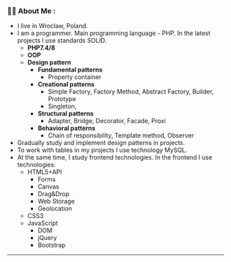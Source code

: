 ### :man_technologist: About Me :
- I live in Wroclaw, Poland. 
- I am a programmer. Main programming language - PHP. In the latest projects I use standards SOLID.
   - __PHP7.4/8__
   - __OOP__
   - __Design pattern__
       - __Fundamental patterns__  
           - Property container  
       - __Creational patterns__  
           - Simple Factory, Factory Method, Abstract Factory, Builder, Prototype  
           - Singleton,  
       - __Structural patterns__  
           - Adapter, Bridge, Decorator, Facade, Proxi
       - __Behavioral patterns__  
           - Chain of responsibility, Template method, Observer
- Gradually study and implement design patterns in projects.
- To work with tables in my projects I use technology MySQL.  
- At the same time, I study frontend technologies. In the frontend I use technologies:  
   - HTML5+API  
      - Forms  
      - Canvas  
      - Drag&Drop  
      - Web Storage  
      - Geolocation  
   - CSS3  
   - JavaScript  
      - DOM  
      - jQuery  
      - Bootstrap  

***
